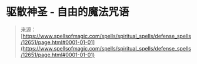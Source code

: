 <!--yml

分类：未分类

日期：2024年06月12日 18:50:29

-->

# 驱散神圣 - 自由的魔法咒语

> 来源：[https://www.spellsofmagic.com/spells/spiritual_spells/defense_spells/12651/page.html#0001-01-01](https://www.spellsofmagic.com/spells/spiritual_spells/defense_spells/12651/page.html#0001-01-01)
